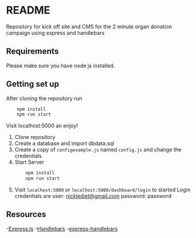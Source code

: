 # README #

Repository for kick off site and CMS for the 2 minute organ donation campaign using express and handlebars

## Requirements
Please make sure you have node js installed.

## Getting set up

After cloning the repository run 
```bash 
	npm install 
	npm run start
```
Visit localhost:5000 an enjoy!
1. Clone repository
2. Create a database and import dbdata.sql
3. Create a copy of ```configexample.js``` named ```config.js``` and change the credentials
4. Start Server
	```bash 
		npm install 
		npm run start
	```
5. Visit ```localhost:5000``` or ```localhost:5000/dashboard/login``` to started 
Login credentials are
user: nicklediet@gmail.com
password: password

## Resources 
-[Express.js](https://expressjs.com/en/4x/api.html)
-[Handlebars](https://handlebarsjs.com/)
-[express-handlebars](https://github.com/ericf/express-handlebars)